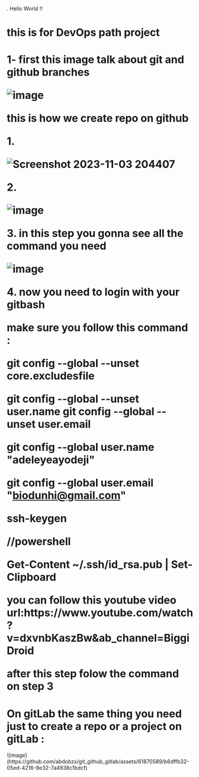 .
Hello World !!  

<h1>this is for DevOps path project<h1>
<p>
 1- first this image talk about git and github branches
</p>


![image](https://github.com/abdobzx/git_github_gitlab/assets/61870589/9a438435-e27a-4e21-bdc4-73256b5ca4b1)


<p> this is how we create repo on github</p>
<p> 1. </p>

![Screenshot 2023-11-03 204407](https://github.com/abdobzx/git_github_gitlab/assets/61870589/1c289942-7a13-4ffc-99cb-c8cdf343bd9f)


<p> 2. </p>

![image](https://github.com/abdobzx/git_github_gitlab/assets/61870589/5ab30734-e656-4e96-9704-f9cf71ae0e34)


<p> 3. in this step you gonna see all the command you need </p>

![image](https://github.com/abdobzx/git_github_gitlab/assets/61870589/af044c42-e89d-42a7-b21c-c79c5d6d935e)


<p>4. now you need to login with your gitbash <p>
<p> make sure you follow this command :<p>
<p>
git config --global --unset core.excludesfile

git config --global --unset user.name
git config --global --unset user.email

git config --global user.name "adeleyeayodeji"

git config --global user.email "biodunhi@gmail.com"

ssh-keygen

//powershell

Get-Content ~/.ssh/id_rsa.pub | Set-Clipboard</p>
<p>you can follow this youtube video url:https://www.youtube.com/watch?v=dxvnbKaszBw&ab_channel=BiggiDroid</p>
<p> after this step folow the command on step 3 </p>

<h1>On gitLab the same thing you need just to create a repo or a project on gitLab :</h1>
![image](https://github.com/abdobzx/git_github_gitlab/assets/61870589/b6dffb32-05ed-4216-8e32-7a4938c1bdcf)



